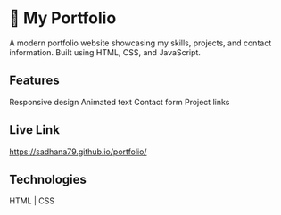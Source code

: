 # 🌟 My Portfolio

A modern portfolio website showcasing my skills, projects, and contact information. Built using HTML, CSS, and JavaScript.

## Features
Responsive design
Animated text
Contact form
Project links

## Live Link 
 https://sadhana79.github.io/portfolio/

## Technologies
HTML | CSS 

